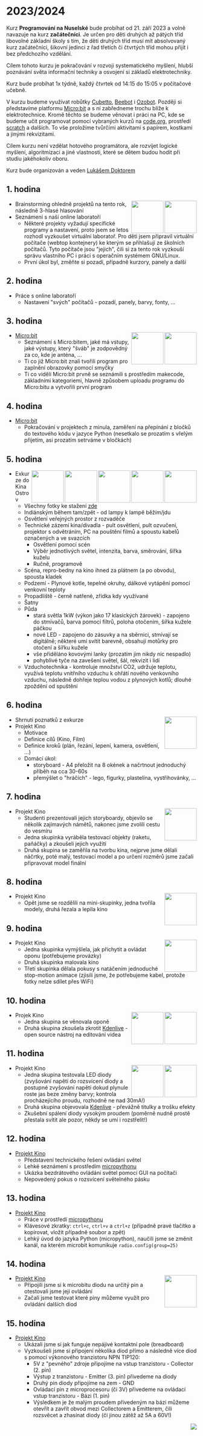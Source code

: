 # 2023/2024

Kurz **Programování na Nuselské** bude probíhat od 21. září 2023
a volně navazuje na kurz **začátečníci**. Je určen pro děti druhých
až pátých tříd libovolné základní školy s tím, že děti druhých
tříd musí mít absolvovaný kurz začátečníci, šikovní jedinci z
řad třetích či čtvrtých tříd mohou přijít i bez předchozího
vzdělání.

Cílem tohoto kurzu je pokračování v rozvoji systematického
myšlení, hlubší poznávání světa informační techniky
a osvojení si základů elektrotechniky.

Kurz bude probíhat 1x týdně, každý čtvrtek od 14:15 do 15:05
v počítačové učebně.

V kurzu budeme využívat robůtky [Cubetto](https://www.primotoys.com),
[Beebot](https://www.bee-bot.us/) i [Ozobot](https://ozobot.com/).
Později si představíme platformu [Micro:bit](https://microbit.org)
a s ní zabředneme trochu blíže k elektrotechnice. Kromě těchto
se budeme věnovat i práci na PC, kde se budeme učit programovat
pomocí vybraných kurzů na [code.org](https://www.code.org),
prostředí [scratch](https://scratch.mit.edu/) a dalších.
To vše proložíme tvůrčími aktivitami s papírem, kostkami a jinými
rekvizitami.

Cílem kurzu není vzdělat hotového programátora, ale rozvíjet logické
myšlení, algoritmizaci a jiné vlastnosti, které se dětem budou hodit
při studiu jakéhokoliv oboru.

Kurz bude organizován a veden [Lukášem Doktorem](../lectors/ldoktor)

## 1. hodina

<a href="pokrocili-1-01-pc.jpg">
    <img align="right" src="pokrocili-1-01-pc-small.jpg" style="height:85px">
</a>
<a href="pokrocili-1-01-plan.jpg">
    <img align="right" src="pokrocili-1-01-plan-small.jpg" style="height:85px">
</a>

* Brainstorming ohledně projektů na tento rok, následně 3-hlasé hlasování
* Seznámení s naší online laboratoří
  * Některé projekty vyžadují specifické programy a nastavení, proto jsem se letos rozhodl vyzkoušet virtuální laboratoř. Pro děti jsem připravil virtuální počítače (webtop kontejnery) ke kterým se přihlašují ze školních počítačů. Tyto počítače jsou "jejich", čili si za tento rok vyzkouší správu vlastního PC i práci s operačním systémem GNU/Linux.
  * První úkol byl, změňte si pozadí, případně kurzory, panely a další

## 2. hodina

* Práce s online laboratoří
  * Nastavení "svých" počítačů - pozadí, panely, barvy, fonty, ...

## 3. hodina

<a href="pokrocili-1-03-microbit2.jpg">
    <img align="right" src="pokrocili-1-03-microbit2-small.jpg" style="height:85px">
</a>
<a href="pokrocili-1-03-microbit.jpg">
    <img align="right" src="pokrocili-1-03-microbit-small.jpg" style="height:85px">
</a>

* [Micro:bit](../assets/microbit)
  * Seznámení s Micro:bitem, jaké má vstupy, jaké výstupy, který "šváb" je zodpovědný za co, kde je anténa, ...
  * Ti co již Micro:bit znali tvořili program pro zaplnění obrazovky pomocí smyčky
  * Ti co viděli Micro:bit prvně se seznámili s prostředím makecode, základními kategoriemi, hlavně způsobem uploadu programu do Micro:bitu a vytvořili první program

## 4. hodina

* [Micro:bit](../assets/microbit)
  * Pokračování v projektech z minula, zaměření na přepínání z bločků do textového kódu v jazyce Python (nesetkalo se prozatím s vřelým přijetím, asi prozatím setrváme v bločkách)

## 5. hodina

<a href="exkurze5-1-05.jpg">
    <img align="right" src="exkurze5-1-05-small.jpg" style="height:85px">
</a>
<a href="exkurze4-1-05.jpg">
    <img align="right" src="exkurze4-1-05-small.jpg" style="height:85px">
</a>
<a href="exkurze3-1-05.jpg">
    <img align="right" src="exkurze3-1-05-small.jpg" style="height:85px">
</a>
<a href="exkurze2-1-05.jpg">
    <img align="right" src="exkurze2-1-05-small.jpg" style="height:85px">
</a>
<a href="exkurze-1-05.jpg">
    <img align="right" src="exkurze-1-05-small.jpg" style="height:85px">
</a>

* Exkurze do Kina Ostrov
  * Všechny fotky ke stažení [zde](exkurze.zip)
  * Indiánským během tam/zpět - od lampy k lampě běžím/jdu
  * Osvětlení veřejných prostor z rozvaděče
  * Technické zázemí kina/divadla - pult osvětlení, pult ozvučení, projektor s odvětráním, PC na pouštění filmů a spoustu kabelů označených a ve svazcích
    * Osvětlení pomocí scén
    * Výběr jednotlivých světel, intenzita, barva, směrování, šířka kuželu
    * Ručně, programově
  * Scéna, repro-bedny na kino ihned za plátnem (a po obvodu), spousta kladek
  * Podzemí - Plynové kotle, tepelné okruhy, dálkové vytápění pomocí venkovní teploty
  * Propadliště - černě natřené, zřídka kdy využívané
  * Šatny
  * Půda
    * stará světla 1kW (výkon jako 17 klasických žárovek) - zapojeno do stmívačů, barva pomocí filtrů, poloha otočením, šířka kužele páčkou
    * nové LED - zapojeno do zásuvky a na sběrnici, stmívají se digitálně; některé umí svítit barevně, obsahují motůrky pro otočení a šířku kužele
    * vše přiděláno kovovými lanky (prozatím jim nikdy nic nespadlo)
    * pohyblivé tyče na zavešení světel, šál, rekvizit i lidí
  * Vzduchotechnika - kontroluje množství CO2, udržuje teplotu, využívá teplotu vnitřního vzduchu k ohřátí nového venkovního vzduchu, následně dohřeje teplou vodou z plynových kotlů; dlouhé zpoždění od spuštění

## 6. hodina

<a href="pokrocili-1-06-planovani.jpg">
    <img align="right" src="pokrocili-1-06-planovani-small.jpg" style="height:85px">
</a>

* Shrnutí poznatků z exkurze
* Projekt Kino
  * Motivace
  * Definice cílů (Kino, Film)
  * Definice kroků (plán, řezání, lepení, kamera, osvětlení, ...)
  * Domácí úkol:
    * storyboard - A4 přeložit na 8 okének a načrtnout jednoduchý příběh na cca 30-60s
    * přemýšlet o "hráčích" - lego, figurky, plastelína, vystřihovánky, ...

## 7. hodina

<a href="pokrocili-1-07-kino.jpg">
    <img align="right" src="pokrocili-1-07-kino-small.jpg" style="height:85px">
</a>

* Projekt Kino
  * Studenti prezentovali jejich storyboardy, objevilo se několik zajímavých námětů, nakonec jsme zvolili cestu do vesmíru
  * Jedna skupinka vyráběla testovací objekty (raketu, paňáčky) a zkoušeli jejich využití
  * Druhá skupina se zaměřila na tvorbu kina, nejprve jsme dělali náčrtky, poté malý, testovací model a po určení rozměrů jsme začali připravovat model finální

## 8. hodina

<a href="pokrocili-1-08-kino.jpg">
    <img align="right" src="pokrocili-1-08-kino-small.jpg" style="height:85px">
</a>

* Projekt Kino
  * Opět jsme se rozdělili na mini-skupinky, jedna tvořila modely, druhá řezala a lepila kino

## 9. hodina

<a href="pokrocili-1-09-kino.jpg">
    <img align="right" src="pokrocili-1-09-kino-small.jpg" style="height:85px">
</a>

* Projekt Kino
  * Jedna skupinka vymýšlela, jak přichytit a ovládat oponu (potřebujeme provázky)
  * Druhá skupinka malovala kino
  * Třetí skupinka dělala pokusy s natáčením jednoduché stop-motion animace (zjisili jsme, že potřebujeme kabel, protože fotky nelze sdílet přes WiFi)

## 10. hodina

<a href="pokrocili-1-10-kino.jpg">
    <img align="right" src="pokrocili-1-10-kino-small.jpg" style="height:85px">
</a>
<a href="pokrocili-1-10-kdenlive.jpg">
    <img align="right" src="pokrocili-1-10-kdenlive-small.jpg" style="height:85px">
</a>

* Projek Kino
  * Jedna skupina se věnovala oponě
  * Druhá skupina zkoušela zkrotit [Kdenlive](https://kdenlive.org/) - open source nástroj na editování videa

## 11. hodina

<a href="pokrocili-1-11-kino2.jpg">
    <img align="right" src="pokrocili-1-11-kino2-small.jpg" style="height:85px">
</a>
<a href="pokrocili-1-11-kino.jpg">
    <img align="right" src="pokrocili-1-11-kino-small.jpg" style="height:85px">
</a>

* Projekt Kino
  * Jedna skupina testovala LED diody (zvyšování napětí do rozsvícení diody a postupné zvyšování napětí dokud plynule roste jas beze změny barvy; kontrola procházejícího proudu, rozhodně ne nad 30mA!)
  * Druhá skupina objevovala [Kdenlive](https://kdenlive.org/) - převážně titulky a trošku efekty
  * Zkušební spálení diody vysokým proudem (poměrně nudně prostě přestala svítit ale pozor, někdy se umí i rozstřelit!)

## 12. hodina

* [Projekt Kino](../assets/microbit/kino)
  * Představení technického řešení ovládání světel
  * Lehké seznámení s prostředím [micropythonu](https://python.microbit.org/v/3)
  * Ukázka bezdrátového ovládání světel pomocí GUI na počítači
  * Nepovedený pokus o rozsvícení světelného pásku

## 13. hodina

* [Projekt Kino](../assets/microbit/kino)
  * Práce v prostředí [micropythonu](https://python.microbit.org/v/3)
  * Klávesové zkratky: ``ctrl+c``, ``ctrl+v`` a ``ctrl+z`` (případně pravé tlačítko a kopírovat, vložit případně soubor a zpět)
  * Lehký úvod do jazyka Python (micropython), naučili jsme se změnit kanál, na kterém microbit komunikuje ``radio.config(group=25)``

## 14. hodina

<a href="pokrocili-1-14-kino.jpg">
    <img align="right" src="pokrocili-1-14-kino-small.jpg" style="height:85px">
</a>

* [Projekt Kino](../assets/microbit/kino)
  * Připojili jsme si k microbitu diodu na určitý pin a otestovali jsme její ovládání
  * Začali jsme testovat které piny můžeme využít pro ovládání dalších diod

## 15. hodina

* [Projekt Kino](../assets/microbit/kino)
  * Ukázali jsme si jak funguje nepájivé kontaktní pole (breadboard)
  * Vyzkoušeli jsme si připojení několika diod přímo a následně více diod s pomocí výkonového tranzistoru NPN TIP120:
    * 5V z "pevného" zdroje připojíme na vstup tranzistoru - Collector (2. pin)
    * Výstup z tranzistoru - Emitter (3. pin) přivedeme na diody
    * Druhý pin diody připojíme na zem - GND
    * Ovládací pin z microprocesoru (či 3V) přivedeme na ovládací vstup tranzistoru - Bázi (1. pin)
    * Výsledkem je že malým proudem přivedeným na bázi můžeme otevřít a zavřít obvod mezi Collectorem a Emitterem, čili rozsvěcet a zhasínat diody (či jinou zátěž až 5A a 60V!)

<img align="right" src="../media/robots_bottom.jpg">
